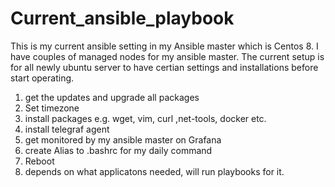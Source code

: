 # Current_ansible_playbook
This is my current ansible setting in my Ansible master which is Centos 8.
I have couples of managed nodes for my ansible master.
The current setup is for all newly ubuntu server to have certian settings and installations before start operating.


1. get the updates and upgrade all packages
2. Set timezone
3. install packages e.g. wget, vim, curl ,net-tools, docker etc.
4. install telegraf agent 
5. get monitored by my ansible master on Grafana
6. create Alias to .bashrc for my daily command
7. Reboot
8. depends on what applicatons needed, will run playbooks for it.
